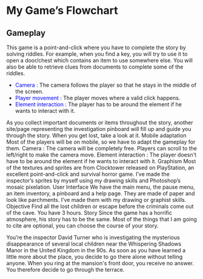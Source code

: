 <h1>My Game’s Flowchart</h1>
<h2>Gameplay</h2>
<p>This game is a point-and-click where you have to complete the story by solving riddles.
For example, when you find a key, you will try to use it to open a door/chest which contains an item to use somewhere else. You will also be able to retrieve clues from documents to complete some of the riddles.</p>
<ul>
  <li><span style="color:blue">Camera :</span> The camera follows the player so that he stays in the middle of the screen.</li>
  <li><span style="color:blue">Player movement :</span> The player moves where a valid click happens.</li>
  <li><span style="color:blue">Element interaction :</span> The player has to be around the element if he wants to interact with it.</li>
</ul>
As you collect important documents or items throughout the story, another site/page representing the investigation pinboard will fill up and guide you through the story. When you get lost, take a look at it.
Mobile adaptation
Most of the players will be on mobile, so we have to adapt the gameplay for them.
Camera : The camera will be completely free. Players can scroll to the left/right to make the camera move.
Element interaction : The player doesn't have to be around the element if he wants to interact with it.
Graphism
Most of the textures and sprites are from Clocktower released on PlayStation, an excellent point-and-click and survival horror game.
I’ve made the inspector’s sprites by myself using my drawing skills and Photoshop’s mosaic pixelation.
User Interface
We have the main menu, the pause menu, an item inventory, a pinboard and a help page.
They are made of paper and look like parchments. I’ve made them with my drawing or graphist skills.
Objective
Find all the lost children or escape before the criminals come out of the cave.
You have 3 hours.
Story
Since the game has a horrific atmosphere, his story has to be the same. Most of the things that I am going to cite are optional, you can choose the course of your story.


You’re the inspector David Turner who is investigating the mysterious disappearance of several local children near the Whispering Shadows Manor in the United Kingdom in the 90s. As soon as you have learned a little more about the place, you decide to go there alone without telling anyone.
When you ring at the mansion's front door, you receive no answer. You therefore decide to go through the terrace.
